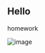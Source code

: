## Hello

homework

![image](https://cdn.dribbble.com/users/1478582/screenshots/14651798/media/9d46b80487480cd88cb4b601889d1e1d.png?resize=1000x750&vertical=center)

